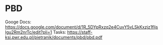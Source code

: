 # PBD
Googe Docs: https://docs.google.com/document/d/1R_5DYpRxzq2e4CuvY5vLSkKxzjz1fljslgu2Rm2nrTc/edit?pli=1
Tasks: https://staff-ksi.pwr.edu.pl/pietranik/documents/pbd/pbd.pdf
